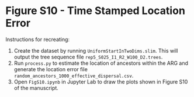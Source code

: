 # Figure S10 - Time Stamped Location Error

Instructions for recreating:

1) Create the dataset by running `UniformStartInTwoDims.slim`. This will output the tree sequence file `rep5_S025_I1_R2_W100_D2.trees`.
2) Run `process.py` to estimate the location of ancestors within the ARG and generate the location error file `random_ancestors_1000_effective_dispersal.csv`.
3) Open `FigS10.ipynb` in Jupyter Lab to draw the plots shown in Figure S10 of the manuscript.